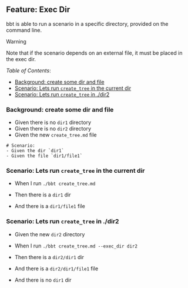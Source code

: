 <!-- omit from toc -->
## Feature: **Exec Dir** 

bbt is able to run a scenario in a specific directory, provided on the command line.  
> [!WARNING]
> Note that if the scenario depends on an external file, it must be placed in the exec dir.

_Table of Contents_:
- [Background: create some dir and file](#background-create-some-dir-and-file)
- [Scenario: Lets run `create_tree` in the current dir](#scenario-lets-run-create_tree-in-the-current-dir)
- [Scenario: Lets run `create_tree` in ./dir2](#scenario-lets-run-create_tree-in-dir2)

### Background: create some dir and file

- Given there is no `dir1` directory
- Given there is no `dir2` directory
- Given the new `create_tree.md` file
```
# Scenario:
- Given the dir `dir1`
- Given the file `dir1/file1` 
```

### Scenario: Lets run `create_tree` in the current dir

- When I run `./bbt create_tree.md`

- Then there is a `dir1` dir
- And there is a `dir1/file1` file

### Scenario: Lets run `create_tree` in ./dir2

- Given the new `dir2` directory

- When I run `./bbt create_tree.md --exec_dir dir2`

- Then there is a `dir2/dir1` dir
- And there is a `dir2/dir1/file1` file
- And there is no `dir1` dir
